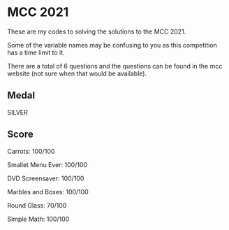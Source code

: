 # MCC 2021
These are my codes to solving the solutions to the MCC 2021.

Some of the variable names may be confusing to you as this competition has a time limit to it.

There are a total of 6 questions and the questions can be found in the mcc website (not sure when that would be available).

## Medal

SILVER

## Score

Carrots: 100/100

Smallet Menu Ever: 100/100

DVD Screensaver: 100/100

Marbles and Boxes: 100/100

Round Glass: 70/100

Simple Math: 100/100
